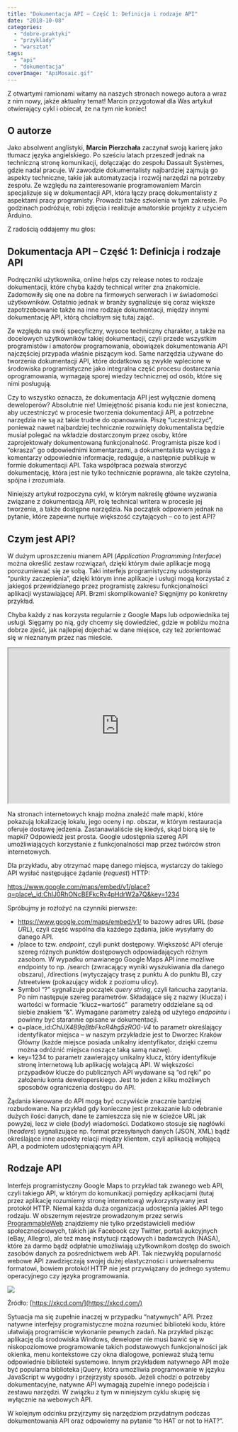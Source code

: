 ```yaml
---
title: "Dokumentacja API – Część 1: Definicja i rodzaje API"
date: "2018-10-08"
categories: 
  - "dobre-praktyki"
  - "przyklady"
  - "warsztat"
tags: 
  - "api"
  - "dokumentacja"
coverImage: "ApiMosaic.gif"
---
```


Z otwartymi ramionami witamy na naszych stronach nowego autora a wraz z nim nowy, jakże aktualny temat! Marcin przygotował dla Was artykuł otwierający cykl i obiecał, że na tym nie koniec!

## O autorze

Jako absolwent anglistyki, **Marcin Pierzchała** zaczynał swoją karierę jako tłumacz języka angielskiego. Po sześciu latach przeszedł jednak na techniczną stronę komunikacji, dołączając do zespołu Dassault Systèmes, gdzie nadal pracuje. W zawodzie dokumentalisty najbardziej zajmują go aspekty techniczne, takie jak automatyzacja i rozwój narzędzi na potrzeby zespołu. Ze względu na zainteresowanie programowaniem Marcin specjalizuje się w dokumentacji API, która łączy pracę dokumentalisty z aspektami pracy programisty. Prowadzi także szkolenia w tym zakresie. Po godzinach podróżuje, robi zdjęcia i realizuje amatorskie projekty z użyciem Arduino.

Z radością oddajemy mu głos:

## Dokumentacja API – Część 1: Definicja i rodzaje API

Podręczniki użytkownika, online helps czy release notes to rodzaje dokumentacji, które chyba każdy technical writer zna znakomicie. Zadomowiły się one na dobre na firmowych serwerach i w świadomości użytkowników. Ostatnio jednak w branży sygnalizuje się coraz większe zapotrzebowanie także na inne rodzaje dokumentacji, między innymi dokumentację API, którą chciałbym się tutaj zająć.

Ze względu na swój specyficzny, wysoce techniczny charakter, a także na docelowych użytkowników takiej dokumentacji, czyli przede wszystkim programistów i amatorów programowania, obowiązek dokumentowania API najczęściej przypada właśnie piszącym kod. Same narzędzia używane do tworzenia dokumentacji API, które dodatkowo są zwykle wplecione w środowiska programistyczne jako integralna część procesu dostarczania oprogramowania, wymagają sporej wiedzy technicznej od osób, które się nimi posługują.

Czy to wszystko oznacza, że dokumentacja API jest wyłącznie domeną deweloperów? Absolutnie nie! Umiejętność pisania kodu nie jest konieczna, aby uczestniczyć w procesie tworzenia dokumentacji API, a potrzebne narzędzia nie są aż takie trudne do opanowania. Piszę “uczestniczyć”, ponieważ nawet najbardziej technicznie rozwinięty dokumentalista będzie musiał polegać na wkładzie dostarczonym przez osoby, które zaprojektowały dokumentowaną funkcjonalność. Programista pisze kod i “okrasza” go odpowiednimi komentarzami, a dokumentalista wyciąga z komentarzy odpowiednie informacje, redaguje, a następnie publikuje w formie dokumentacji API. Taka współpraca pozwala stworzyć dokumentację, która jest nie tylko technicznie poprawna, ale także czytelna, spójna i zrozumiała.

Niniejszy artykuł rozpoczyna cykl, w którym nakreślę główne wyzwania związane z dokumentacją API, rolę technical writera w procesie jej tworzenia, a także dostępne narzędzia. Na początek odpowiem jednak na pytanie, które zapewne nurtuje większość czytających – co to jest API?

## Czym jest API?

W dużym uproszczeniu mianem API (_Application Programming Interface_) można określić zestaw rozwiązań, dzięki którym dwie aplikacje mogą porozumiewać się ze sobą. Taki interfejs programistyczny udostępnia “punkty zaczepienia”, dzięki którym inne aplikacje i usługi mogą korzystać z jakiegoś przewidzianego przez programistę zakresu funkcjonalności aplikacji wystawiającej API. Brzmi skomplikowanie? Sięgnijmy po konkretny przykład.

Chyba każdy z nas korzysta regularnie z Google Maps lub odpowiednika tej usługi. Sięgamy po nią, gdy chcemy się dowiedzieć, gdzie w pobliżu można dobrze zjeść, jak najlepiej dojechać w dane miejsce, czy też zorientować się w nieznanym przez nas mieście.

<iframe style="border: 2;" src="https://www.google.com/maps/embed/v1/place?q=place_id:ChIJX4B9qBtbFkcR4hg5zRO0-V4&amp;key=AIzaSyAmW63A0BsrstGLvhXXn-kbowRdGJPSlYM" width="500" height="350" frameborder="1"></iframe>

Na stronach internetowych knajp można znaleźć małe mapki, które pokazują lokalizację lokalu, jego oceny i np. obszar, w którym restauracja oferuje dostawę jedzenia. Zastanawialiście się kiedyś, skąd biorą się te mapki? Odpowiedź jest prosta. Google udostępnia szereg API umożliwiających korzystanie z funkcjonalności map przez twórców stron internetowych.

Dla przykładu, aby otrzymać mapę danego miejsca, wystarczy do takiego API wysłać następujące żądanie (_request_) HTTP:

https://www.google.com/maps/embed/v1/place?q=place\_id:ChIJ0RhONcBEFkcRv4pHdrW2a7Q&key=1234

Spróbujmy je rozłożyć na czynniki pierwsze:

- https://www.google.com/maps/embed/v1/ to bazowy adres URL (_base URL_), czyli część wspólna dla każdego żądania, jakie wysyłamy do danego API.
- /place to tzw. _endpoint_, czyli punkt dostępowy. Większość API oferuje szereg różnych punktów dostępowych odpowiadających różnym zasobom. W wypadku omawianego Google Maps API inne możliwe endpointy to np. /search (zwracający wyniki wyszukiwania dla danego obszaru), /directions (wytyczający trasę z punktu A do punktu B), czy /streetview (pokazujący widok z poziomu ulicy).
- Symbol “?” sygnalizuje początek _query string_, czyli łańcucha zapytania. Po nim następuje szereg parametrów. Składające się z nazwy (klucza) i wartości w formacie “klucz=wartość”  parametry oddzielane są od siebie znakiem “&”. Wymagane parametry zależą od użytego _endpointu_ i powinny być starannie opisane w dokumentacji.
- q=place\_id:_ChIJX4B9qBtbFkcR4hg5zRO0-V4_ to parametr określający identyfikator miejsca – w naszym przykładzie jest to Dworzec Kraków Główny (każde miejsce posiada unikalny identyfikator, dzięki czemu można odróżnić miejsca noszące taką samą nazwę).
- key=1234 to parametr zawierający unikalny klucz, który identyfikuje stronę internetową lub aplikację wołającą API. W większości przypadków klucze do publicznych API wydawane są “od ręki” po założeniu konta deweloperskiego. Jest to jeden z kilku możliwych sposobów ograniczenia dostępu do API.

Żądania kierowane do API mogą być oczywiście znacznie bardziej rozbudowane. Na przykład gdy konieczne jest przekazanie lub odebranie dużych ilości danych, dane te zamieszcza się nie w ścieżce URL jak powyżej, lecz w ciele (_body_) wiadomości. Dodatkowo stosuje się nagłówki (_headers_) sygnalizujące np. format przesyłanych danych (JSON, XML) bądź określające inne aspekty relacji między klientem, czyli aplikacją wołającą API, a podmiotem udostępniającym API.

## Rodzaje API

Interfejs programistyczny Google Maps to przykład tak zwanego web API, czyli takiego API, w którym do komunikacji pomiędzy aplikacjami (tutaj przez aplikację rozumiemy stronę internetową) wykorzystywany jest protokół HTTP. Niemal każda duża organizacja udostępnia jakieś API tego rodzaju. W obszernym rejestrze prowadzonym przez serwis [ProgrammableWeb](https://www.programmableweb.com/category/all/apis) znajdziemy nie tylko przedstawicieli mediów społecznościowych, takich jak Facebook czy Twitter, portali aukcyjnych (eBay, Allegro), ale też masę instytucji rządowych i badawczych (NASA), które za darmo bądź odpłatnie umożliwiają użytkownikom dostęp do swoich zasobów danych za pośrednictwem web API. Tak niezwykłą popularność webowe API zawdzięczają swojej dużej elastyczności i uniwersalnemu formatowi, bowiem protokół HTTP nie jest przywiązany do jednego systemu operacyjnego czy języka programowania.

![](images/api.png)

Źródło: [https://xkcd.com/](https://xkcd.com/)

Sytuacja ma się zupełnie inaczej w przypadku “natywnych” API. Przez natywne interfejsy programistyczne można rozumieć biblioteki kodu, które ułatwiają programiście wykonanie pewnych zadań. Na przykład pisząc aplikację dla środowiska Windows, deweloper nie musi bawić się w niskopoziomowe programowanie takich podstawowych funkcjonalności jak okienka, menu kontekstowe czy okna dialogowe, ponieważ służą temu odpowiednie biblioteki systemowe. Innym przykładem natywnego API może być popularna biblioteka jQuery, która umożliwia programowanie w języku JavaScript w wygodny i przejrzysty sposób. Jeżeli chodzi o potrzeby dokumentacyjne, natywne API wymagają zupełnie innego podejścia i zestawu narzędzi. W związku z tym w niniejszym cyklu skupię się wyłącznie na webowych API.

W kolejnym odcinku przyjrzymy się narzędziom przydatnym podczas dokumentowania API oraz odpowiemy na pytanie “to HAT or not to HAT?”.
